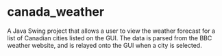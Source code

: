 # canada_weather
A Java Swing project that allows a user to view the weather forecast for a list of Canadian cities listed on the GUI. The data is parsed from the BBC weather website, and is relayed onto the GUI when a city is selected.

